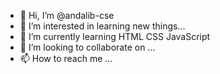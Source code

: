 - 👋 Hi, I’m @andalib-cse
- 👀 I’m interested in learning new things...
- 🌱 I’m currently learning HTML CSS JavaScript
- 💞️ I’m looking to collaborate on ...
- 📫 How to reach me ...

<!---
andalib-cse/andalib-cse is a ✨ special ✨ repository because its `README.md` (this file) appears on your GitHub profile.
You can click the Preview link to take a look at your changes.
--->
